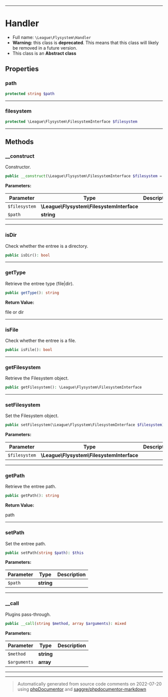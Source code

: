 ***

# Handler





* Full name: `\League\Flysystem\Handler`
* **Warning:** this class is **deprecated**. This means that this class will likely be removed in a future version.
* This class is an **Abstract class**



## Properties


### path



```php
protected string $path
```






***

### filesystem



```php
protected \League\Flysystem\FilesystemInterface $filesystem
```






***

## Methods


### __construct

Constructor.

```php
public __construct(\League\Flysystem\FilesystemInterface $filesystem = null, string $path = null): mixed
```








**Parameters:**

| Parameter | Type | Description |
|-----------|------|-------------|
| `$filesystem` | **\League\Flysystem\FilesystemInterface** |  |
| `$path` | **string** |  |




***

### isDir

Check whether the entree is a directory.

```php
public isDir(): bool
```











***

### getType

Retrieve the entree type (file|dir).

```php
public getType(): string
```









**Return Value:**

file or dir



***

### isFile

Check whether the entree is a file.

```php
public isFile(): bool
```











***

### getFilesystem

Retrieve the Filesystem object.

```php
public getFilesystem(): \League\Flysystem\FilesystemInterface
```











***

### setFilesystem

Set the Filesystem object.

```php
public setFilesystem(\League\Flysystem\FilesystemInterface $filesystem): $this
```








**Parameters:**

| Parameter | Type | Description |
|-----------|------|-------------|
| `$filesystem` | **\League\Flysystem\FilesystemInterface** |  |




***

### getPath

Retrieve the entree path.

```php
public getPath(): string
```









**Return Value:**

path



***

### setPath

Set the entree path.

```php
public setPath(string $path): $this
```








**Parameters:**

| Parameter | Type | Description |
|-----------|------|-------------|
| `$path` | **string** |  |




***

### __call

Plugins pass-through.

```php
public __call(string $method, array $arguments): mixed
```








**Parameters:**

| Parameter | Type | Description |
|-----------|------|-------------|
| `$method` | **string** |  |
| `$arguments` | **array** |  |




***


***
> Automatically generated from source code comments on 2022-07-20 using [phpDocumentor](http://www.phpdoc.org/) and [saggre/phpdocumentor-markdown](https://github.com/Saggre/phpDocumentor-markdown)
